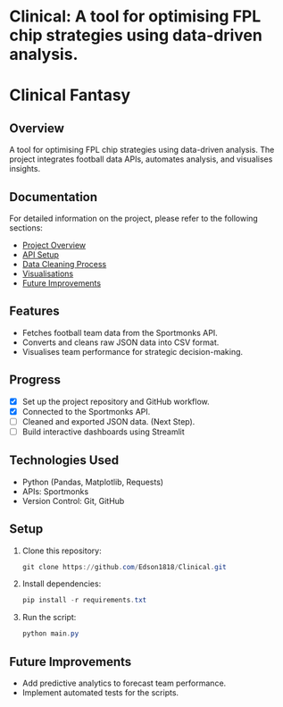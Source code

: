 # Clinical: A tool for optimising FPL chip strategies using data-driven analysis.
# Clinical Fantasy

## Overview
A tool for optimising FPL chip strategies using data-driven analysis. The project integrates football data APIs, automates analysis, and visualises insights.

## Documentation
For detailed information on the project, please refer to the following sections:

- [Project Overview](docs/overview.md)
- [API Setup](docs/api_setup.md)
- [Data Cleaning Process](docs/data_cleaning.md)
- [Visualisations](docs/visualisation.md)
- [Future Improvements](docs/future_improvements.md)


## Features
- Fetches football team data from the Sportmonks API.
- Converts and cleans raw JSON data into CSV format.
- Visualises team performance for strategic decision-making.

## Progress
- [x] Set up the project repository and GitHub workflow.
- [x] Connected to the Sportmonks API.
- [ ] Cleaned and exported JSON data. (Next Step).
- [ ] Build interactive dashboards using Streamlit 

## Technologies Used
- Python (Pandas, Matplotlib, Requests)
- APIs: Sportmonks
- Version Control: Git, GitHub

## Setup
1. Clone this repository:
    ```powershell
    git clone https://github.com/Edson1818/Clinical.git
    ```
2. Install dependencies:
    ```powershell
    pip install -r requirements.txt
    ```
3. Run the script:
    ```powershell
    python main.py
    ```

## Future Improvements
- Add predictive analytics to forecast team performance.
- Implement automated tests for the scripts.



